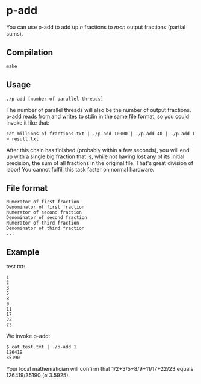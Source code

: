 p-add
=====

You can use p-add to add up *n* fractions to *m*<*n* output fractions (partial sums).

Compilation
-----------

	make

Usage
-----

	./p-add [number of parallel threads]

The number of parallel threads will also be the number of output fractions. p-add reads
from and writes to stdin in the same file format, so you could invoke it like that:

	cat millions-of-fractions.txt | ./p-add 10000 | ./p-add 40 | ./p-add 1 > result.txt

After this chain has finished (probably within a few seconds), you will end up with a single
big fraction that is, while not having lost any of its initial precision, the sum of all
fractions in the original file. That's great division of labor! You cannot fulfill this
task faster on normal hardware.

File format
-----------

	Numerator of first fraction
	Denominator of first fraction
	Numerator of second fraction
	Denominator of second fraction
	Numerator of third fraction
	Denominator of third fraction
	...

Example
-------

test.txt:

	1
	2
	3
	5
	8
	9
	11
	17
	22
	23

We invoke p-add:

	$ cat test.txt | ./p-add 1
	126419
	35190

Your local mathematician will confirm that 1/2+3/5+8/9+11/17+22/23 equals 126419/35190
(≈ 3.5925).
